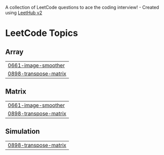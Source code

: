 A collection of LeetCode questions to ace the coding interview! - Created using [LeetHub v2](https://github.com/arunbhardwaj/LeetHub-2.0)
<!---LeetCode Topics Start-->
# LeetCode Topics
## Array
|  |
| ------- |
| [0661-image-smoother](https://github.com/blen3696/Competitive-Programming/tree/master/0661-image-smoother) |
| [0898-transpose-matrix](https://github.com/blen3696/Competitive-Programming/tree/master/0898-transpose-matrix) |
## Matrix
|  |
| ------- |
| [0661-image-smoother](https://github.com/blen3696/Competitive-Programming/tree/master/0661-image-smoother) |
| [0898-transpose-matrix](https://github.com/blen3696/Competitive-Programming/tree/master/0898-transpose-matrix) |
## Simulation
|  |
| ------- |
| [0898-transpose-matrix](https://github.com/blen3696/Competitive-Programming/tree/master/0898-transpose-matrix) |
<!---LeetCode Topics End-->